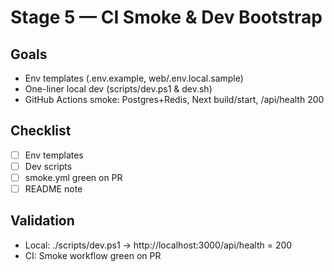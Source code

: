 # Stage 5 — CI Smoke & Dev Bootstrap
## Goals
- Env templates (.env.example, web/.env.local.sample)
- One-liner local dev (scripts/dev.ps1 & dev.sh)
- GitHub Actions smoke: Postgres+Redis, Next build/start, /api/health 200
## Checklist
- [ ] Env templates
- [ ] Dev scripts
- [ ] smoke.yml green on PR
- [ ] README note
## Validation
- Local: ./scripts/dev.ps1 → http://localhost:3000/api/health = 200
- CI: Smoke workflow green on PR
